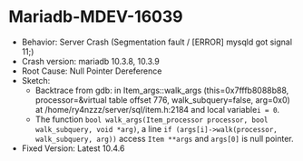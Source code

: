# Mariadb-MDEV-16039
- Behavior: Server Crash (Segmentation fault / [ERROR] mysqld got signal 11;)
- Crash version: mariadb 10.3.8, 10.3.9
- Root Cause: Null Pointer Dereference
- Sketch:
    * Backtrace from gdb: in Item_args::walk_args (this=0x7fffb8088b88, processor=&virtual table offset 776, walk_subquery=false, arg=0x0)
    at /home/ry4nzzz/server/sql/item.h:2184 and local variable```i = 0```.
    * The function ```bool walk_args(Item_processor processor, bool walk_subquery, void *arg)```, a line ```if (args[i]->walk(processor, walk_subquery, arg))``` access ```Item **args``` and ```args[0]``` is null pointer.
- Fixed Version: Latest 10.4.6